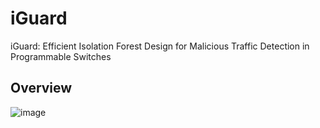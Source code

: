 # iGuard
iGuard: Efficient Isolation Forest Design for Malicious Traffic Detection in Programmable Switches
## Overview
![image](https://github.com/user-attachments/assets/e0d45852-d68b-4041-b562-e54119a02116)

